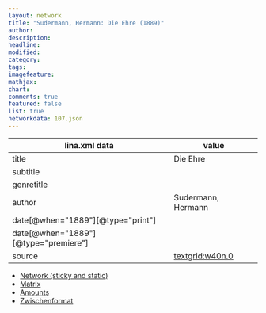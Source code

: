 ```yaml
---
layout: network
title: "Sudermann, Hermann: Die Ehre (1889)"
author:
description:
headline:
modified:
category:
tags:
imagefeature: 
mathjax: 
chart: 
comments: true
featured: false
list: true
networkdata: 107.json
---
```

lina.xml data  | value
------------- | -------------
title|Die Ehre
subtitle|
genretitle|
author|Sudermann, Hermann
date[@when="1889"][@type="print"]|
date[@when="1889"][@type="premiere"]|
source|[textgrid:w40n.0](https://textgridlab.org/1.0/tgcrud-public/rest/textgrid:w40n.0/data)



* [Network (sticky and static)](/network107)
* [Matrix](/matrix107)
* [Amounts](/amounts107)
* [Zwischenformat](/lina107 )
